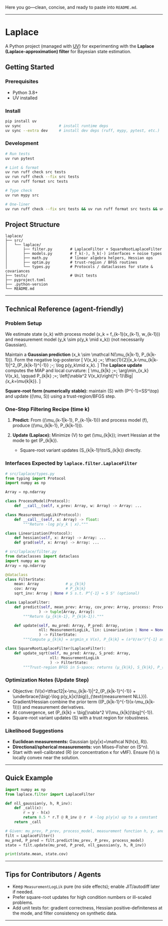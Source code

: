 Here you go—clean, concise, and ready to paste into `README.md`.

---

# Laplace

A Python project (managed with [UV](https://github.com/astral-sh/uv)) for experimenting with the **Laplace (Laplace-approximation) filter** for Bayesian state estimation.

## Getting Started

### Prerequisites

* Python 3.8+
* UV installed

### Install

```bash
pip install uv
uv sync                 # install runtime deps
uv sync --extra dev     # install dev deps (ruff, mypy, pytest, etc.)
```

### Development

```bash
# Run tests
uv run pytest

# Lint & format
uv run ruff check src tests
uv run ruff check --fix src tests
uv run ruff format src tests

# Type check
uv run mypy src

# One-liner
uv run ruff check --fix src tests && uv run ruff format src tests && uv run mypy src
```

## Project Structure

```
laplace/
├── src/
│   └── laplace/
│       ├── filter.py        # LaplaceFilter + SquareRootLaplaceFilter
│       ├── models.py        # f_k(·), h_k(·) interfaces + noise types
│       ├── math.py          # linear algebra helpers, Hessian ops
│       ├── optim.py         # trust-region / BFGS routines
│       └── types.py         # Protocols / dataclasses for state & covariances
├── tests/                   # Unit tests
├── pyproject.toml
├── .python-version
└── README.md
```

---

## Technical Reference (agent-friendly)

### Problem Setup

We estimate state (x_k) with process model (x_k = f_{k-1}(x_{k-1}, w_{k-1})) and measurement model (y_k \sim p(y_k \mid x_k)) (not necessarily Gaussian).

Maintain a **Gaussian prediction** (x_k \sim \mathcal N(\mu_{k|k-1}, P_{k|k-1})).
Form the negative log-posterior
[
V(x_k) ;=; \tfrac{1}{2}|x_k-\mu_{k|k-1}|^2_{P_{k|k-1}^{-1}} ;-; \log p(y_k\mid x_k).
]
The **Laplace update** computes the MAP and local curvature:
[
\mu_{k|k} ;=; \arg\min_{x_k} V(x_k), \qquad
P_{k|k} ;=; \left[\nabla^2 V(x_k)\right]^{-1}\Big|*{x_k=\mu*{k|k}}.
]

**Square-root form (numerically stable):** maintain (S) with (P^{-1}=SS^\top) and update ((\mu, S)) using a trust-region/BFGS step.

### One-Step Filtering Recipe (time k)

1. **Predict:** From ((\mu_{k-1|k-1}, P_{k-1|k-1})) and process model (f), produce ((\mu_{k|k-1}, P_{k|k-1})).
2. **Update (Laplace):** Minimize (V) to get (\mu_{k|k}); invert Hessian at the mode to get (P_{k|k}).

   * Square-root variant updates (S_{k|k-1}!\to!S_{k|k}) directly.

### Interfaces Expected by `laplace.filter.LaplaceFilter`

```python
# src/laplace/types.py
from typing import Protocol
import numpy as np

Array = np.ndarray

class ProcessModel(Protocol):
    def __call__(self, x_prev: Array, w: Array) -> Array: ...

class MeasurementLogLik(Protocol):
    def __call__(self, x: Array) -> float:
        """Return -log p(y_k | x)."""

class Linearization(Protocol):
    def hessian(self, x: Array) -> Array: ...
    def grad(self, x: Array) -> Array: ...
```

```python
# src/laplace/filter.py
from dataclasses import dataclass
import numpy as np
Array = np.ndarray

@dataclass
class FilterState:
    mean: Array            # μ_{k|k}
    cov: Array             # P_{k|k}
    sqrt_inv: Array | None # S s.t. P^{-1} = S Sᵀ (optional)

class LaplaceFilter:
    def predict(self, mean_prev: Array, cov_prev: Array, process: ProcessModel
               ) -> tuple[Array, Array]:
        """Return (μ_{k|k-1}, P_{k|k-1})."""

    def update(self, mu_pred: Array, P_pred: Array,
               nll: MeasurementLogLik, lin: Linearization | None = None
               ) -> FilterState:
        """Compute μ_{k|k} = argmin_x V(x), P_{k|k} = (∂²V/∂x²)^{-1} at μ_{k|k}."""

class SquareRootLaplaceFilter(LaplaceFilter):
    def update_sqrt(self, mu_pred: Array, S_pred: Array,
                    nll: MeasurementLogLik
                    ) -> FilterState:
        """Trust-region BFGS in S-space; returns (μ_{k|k}, S_{k|k}, P_{k|k})."""
```

### Optimization Notes (Update Step)

* Objective: (V(x)=\tfrac12|x-\mu_{k|k-1}|^2_{P_{k|k-1}^{-1}} + \underbrace{\big(-\log p(y_k|x)\big)}_{\text{measurement NLL}}).
* Gradient/Hessian combine the prior term ((P_{k|k-1}^{-1}(x-\mu_{k|k-1}))) and measurement derivatives.
* At convergence, set (P_{k|k} = \big[\nabla^2 V(\mu_{k|k})\big]^{-1}).
* Square-root variant updates (S) with a trust region for robustness.

### Likelihood Suggestions

* **Euclidean measurements:** Gaussian (p(y|x)=\mathcal N(h(x), R)).
* **Directional/spherical measurements:** von Mises–Fisher on (S^n).
* Start with well-calibrated (R) (or concentration κ for vMF). Ensure (V) is locally convex near the solution.

---

## Quick Example

```python
import numpy as np
from laplace.filter import LaplaceFilter

def nll_gaussian(y, h, R_inv):
    def _call(x):
        r = y - h(x)
        return 0.5 * r.T @ R_inv @ r  # -log p(y|x) up to a constant
    return _call

# Given: mu_prev, P_prev, process_model, measurement function h, y, and R_inv
filt = LaplaceFilter()
mu_pred, P_pred = filt.predict(mu_prev, P_prev, process_model)
state = filt.update(mu_pred, P_pred, nll_gaussian(y, h, R_inv))

print(state.mean, state.cov)
```

---

## Tips for Contributors / Agents

* Keep `MeasurementLogLik` pure (no side effects); enable JIT/autodiff later if needed.
* Prefer square-root updates for high condition numbers or ill-scaled problems.
* Add unit tests for: gradient correctness, Hessian positive-definiteness at the mode, and filter consistency on synthetic data.

---
